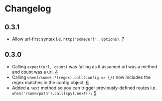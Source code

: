 # Changelog

## 0.3.1
- Allow url-first syntax i.e. `http('some/url', options)`. [7](https://github.com/jackmellis/mock-http/issues/7)

## 0.3.0
- Calling `expect(url, count)` was failing as it assumed url was a method and count was a url. [4](https://github.com/jackmellis/mock-http/issues/4)
- Calling `when(/some(.*)regex).call(config => {})` now includes the regex matches in the config object. [6](https://github.com/jackmellis/mock-http/issues/6)
- Added a `next` method so you can trigger previously-defined routes i.e. `when('/some/path').call(spy).next();` [5](https://github.com/jackmellis/mock-http/issues/5)

